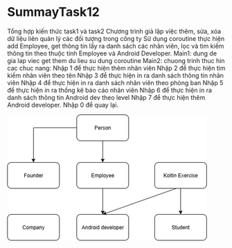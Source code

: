 # SummayTask12

Tổng hợp kiến thức task1 và task2
Chương trình giả lập việc thêm, sửa, xóa dữ liệu liên quản lý các đối tượng trong công ty
Sử dụng coroutine thực hiện add Employee, get thông tin lấy ra danh sách các nhân viên, lọc và tìm kiếm thông tin theo thuộc tính Employee và Android Developer.
Main1: dung de gia lap viec get them du lieu su dung coroutine
Main2: chuong trinh thuc hin cac chuc nang:
Nhập 1 để thực hiện thêm nhân viên
Nhập 2 để thực hiện tìm kiếm nhân viên theo tên
Nhập 3 để thực hiện in ra danh sách thông tin nhân viên
Nhập 4 để thực hiện in ra danh sách nhân viên theo phòng ban
Nhập 5 để thực hiện in ra thống kê báo cáo nhân viên
Nhập 6 để thực hiện in ra danh sách thông tin Android dev theo level
Nhập 7 để thực hiện thêm Android developer.
Nhập 0 để quay lại.


![Sơ đồ ](hinh1.png)

